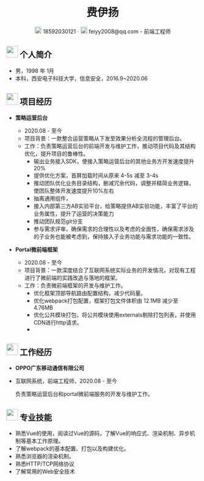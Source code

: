  <center>
     <h1>费伊扬</h1>
     <div>
         <span>
             <img src="assets/phone-solid.svg" width="18px">
             18592030121
         </span>
         ·
         <span>
             <img src="assets/envelope-solid.svg" width="18px">
             feiyy2008@qq.com - 前端工程师
         </span>
     </div>
 </center>

 ## <img src="assets/info-circle-solid.svg" width="30px"> 个人简介

 - 男，1998 年 1月
 - 本科，西安电子科技大学，信息安全，2016.9~2020.06

## <img src="assets/project-diagram-solid.svg" width="30px"> 项目经历

- **策略运营后台**
  - 2020.08 - 至今
  - 项目背景：一款整合运营策略从下发至效果分析全流程的管理后台。
  - 工作：负责策略运营后台的前端开发与维护工作，推动项目代码及其结构优化，提升项目的鲁棒性。
    - 输出业务接入SDK，使接入策略运营后台的其他业务方开发速度提升20%
    - 提供优化方案，首屏加载时间从原来 4-5s 减至 3-4s
    - 推动团队优化业务目录结构，删减冗余代码，调整并精简业务逻辑，使团队整体开发速度提升10%左右
    - 抽离通用组件，
    - 接入内部第三方AB实验平台，给策略提供AB实验功能，丰富了平台的业务属性，提升了运营的决策能力
    - 推动团队规范git分支
    - 参与需求评审，确保需求的合理性以及考虑的全面性，确保需求涉及的子业务也能被考虑到，保持接入子业务功能与需求功能的一致性。

- **Portal微前端框架**
  - 2020.08 - 至今
  - 项目背景：一款深度结合了互联网系统实际业务的开发情况，对现有工程进行了微前端的实践改造与落地的框架。
  - 工作：负责微前端框架的开发与维护工作。
    - 优化框架顶部导航路由配置结构，减少代码量。
    - 优化webpack打包配置，框架打包文件体积由 12.1MB 减少至 4.76MB
    - 优化公共模块打包，将公共模块使用externals剔除打包列表，并使用CDN进行http请求。
    - 

## <img src="assets/briefcase-solid.svg" width="30px"> 工作经历

- **OPPO广东移动通信有限公司**
-  互联网系统，前端工程师，2020.08 - 至今

   负责策略运营后台和portal微前端服务的开发与维护工作。

## <img src="assets/tools-solid.svg" width="30px"> 专业技能

- 熟悉Vue的使用，阅读过Vue的源码，了解Vue的响应式、渲染机制、异步机制等基本工作原理。
- 了解webpack的基本配置、打包以及构建优化。
- 熟悉浏览器的渲染机制。
- 熟悉HTTP/TCP网络协议
- 了解常用的Web安全技术
